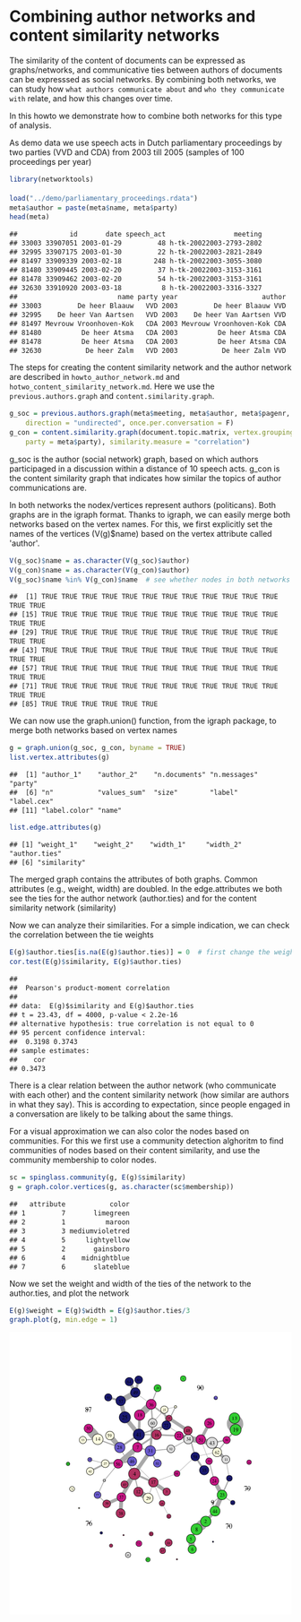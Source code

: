 Combining author networks and content similarity networks
==========================

The similarity of the content of documents can be expressed as graphs/networks, and communicative ties between authors of documents can be expresssed as social networks. By combining both networks, we can study how `what authors communicate about` and `who they communicate with` relate, and how this changes over time.

In this howto we demonstrate how to combine both networks for this type of analysis.

As demo data we use speech acts in Dutch parliamentary proceedings by two parties (VVD and CDA) from 2003 till 2005 (samples of 100 proceedings per year)


```r
library(networktools)

load("../demo/parliamentary_proceedings.rdata")
meta$author = paste(meta$name, meta$party)
head(meta)
```

```
##             id       date speech_act                 meeting
## 33003 33907051 2003-01-29         48 h-tk-20022003-2793-2802
## 32995 33907175 2003-01-30         22 h-tk-20022003-2821-2849
## 81497 33909339 2003-02-18        248 h-tk-20022003-3055-3080
## 81480 33909445 2003-02-20         37 h-tk-20022003-3153-3161
## 81478 33909462 2003-02-20         54 h-tk-20022003-3153-3161
## 32630 33910920 2003-03-18          8 h-tk-20022003-3316-3327
##                         name party year                     author
## 33003         De heer Blaauw   VVD 2003         De heer Blaauw VVD
## 32995    De heer Van Aartsen   VVD 2003    De heer Van Aartsen VVD
## 81497 Mevrouw Vroonhoven-Kok   CDA 2003 Mevrouw Vroonhoven-Kok CDA
## 81480          De heer Atsma   CDA 2003          De heer Atsma CDA
## 81478          De heer Atsma   CDA 2003          De heer Atsma CDA
## 32630           De heer Zalm   VVD 2003           De heer Zalm VVD
```


The steps for creating the content similarity network and the author network are described in `howto_author_network.md` and `hotwo_content_similarity_network.md`. Here we use the `previous.authors.graph` and `content.similarity.graph`. 


```r
g_soc = previous.authors.graph(meta$meeting, meta$author, meta$pagenr, lookback = 10, 
    direction = "undirected", once.per.conversation = F)
g_con = content.similarity.graph(document.topic.matrix, vertex.grouping.vars = list(author = meta$author, 
    party = meta$party), similarity.measure = "correlation")
```


g_soc is the author (social network) graph, based on which authors participaged in a discussion within a distance of 10 speech acts. 
g_con is the content similarity graph that indicates how similar the topics of author communications are.

In both networks the nodex/vertices represent authors (politicans). Both graphs are in the igraph format. Thanks to igraph, we can easily merge both networks based on the vertex names. For this, we first explicitly set the names of the vertices (V(g)$name) based on the vertex attribute called 'author'.


```r
V(g_soc)$name = as.character(V(g_soc)$author)
V(g_con)$name = as.character(V(g_con)$author)
V(g_soc)$name %in% V(g_con)$name  # see whether nodes in both networks match
```

```
##  [1] TRUE TRUE TRUE TRUE TRUE TRUE TRUE TRUE TRUE TRUE TRUE TRUE TRUE TRUE
## [15] TRUE TRUE TRUE TRUE TRUE TRUE TRUE TRUE TRUE TRUE TRUE TRUE TRUE TRUE
## [29] TRUE TRUE TRUE TRUE TRUE TRUE TRUE TRUE TRUE TRUE TRUE TRUE TRUE TRUE
## [43] TRUE TRUE TRUE TRUE TRUE TRUE TRUE TRUE TRUE TRUE TRUE TRUE TRUE TRUE
## [57] TRUE TRUE TRUE TRUE TRUE TRUE TRUE TRUE TRUE TRUE TRUE TRUE TRUE TRUE
## [71] TRUE TRUE TRUE TRUE TRUE TRUE TRUE TRUE TRUE TRUE TRUE TRUE TRUE TRUE
## [85] TRUE TRUE TRUE TRUE TRUE TRUE
```


We can now use the graph.union() function, from the igraph package, to merge both networks based on vertex names


```r
g = graph.union(g_soc, g_con, byname = TRUE)
list.vertex.attributes(g)
```

```
##  [1] "author_1"    "author_2"    "n.documents" "n.messages"  "party"      
##  [6] "n"           "values_sum"  "size"        "label"       "label.cex"  
## [11] "label.color" "name"
```

```r
list.edge.attributes(g)
```

```
## [1] "weight_1"    "weight_2"    "width_1"     "width_2"     "author.ties"
## [6] "similarity"
```


The merged graph contains the attributes of both graphs. Common attributes (e.g., weight, width) are doubled. In the edge.attributes we both see the ties for the author network (author.ties) and for the content similarity network (similarity)

Now we can analyze their similarities. For a simple indication, we can check the correlation between the tie weights


```r
E(g)$author.ties[is.na(E(g)$author.ties)] = 0  # first change the weight of missing author network ties to zero 
cor.test(E(g)$similarity, E(g)$author.ties)
```

```
## 
## 	Pearson's product-moment correlation
## 
## data:  E(g)$similarity and E(g)$author.ties
## t = 23.43, df = 4000, p-value < 2.2e-16
## alternative hypothesis: true correlation is not equal to 0
## 95 percent confidence interval:
##  0.3198 0.3743
## sample estimates:
##    cor 
## 0.3473
```


There is a clear relation between the author network (who communicate with each other) and the content similarity network (how similar are authors in what they say). This is according to expectation, since people engaged in a conversation are likely to be talking about the same things.

For a visual approximation we can also color the nodes based on communities. For this we first use a community detection alghoritm to find communities of nodes based on their content similarity, and use the community membership to color nodes.


```r
sc = spinglass.community(g, E(g)$similarity)
g = graph.color.vertices(g, as.character(sc$membership))
```

```
##   attribute           color
## 1         7       limegreen
## 2         1          maroon
## 3         3 mediumvioletred
## 4         5     lightyellow
## 5         2       gainsboro
## 6         4    midnightblue
## 7         6       slateblue
```


Now we set the weight and width of the ties of the network to the author.ties, and plot the network


```r
E(g)$weight = E(g)$width = E(g)$author.ties/3
graph.plot(g, min.edge = 1)
```

![plot of chunk unnamed-chunk-7](figure/unnamed-chunk-7.png) 




